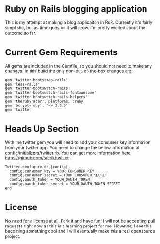 # Ruby on Rails blogging application

This is my attempt at making a blog applicaiton in RoR. Currently
it's fairly simplistic, but as time goes on it will grow.  I'm 
pretty excited about the outcome so far.  

# Current Gem Requirements

All gems are included in the Gemfile, so you should not need to make
any changes. In this build the only non-out-of-the-box changes are:

	gem 'twitter-bootstrap-rails'
	gem 'less-rails'	
	gem 'twitter-bootswatch-rails'
	gem 'twitter-bootswatch-rails-fontawesome'
	gem 'twitter-bootswatch-rails-helpers'
	gem 'therubyracer', platforms: :ruby
	gem 'bcrypt-ruby', '~> 3.0.0'	
	gem 'twitter'

# Heads Up Section

With the twitter gem you will need to add your consumer key information
from your twitter app. You need to change the below information at config/initializers/twitter.rb. You can get more information here 
https://github.com/sferik/twitter .

	Twitter.configure do |config|
	  config.consumer_key = YOUR_CONSUMER_KEY
	  config.consumer_secret = YOUR_CONSUMER_SECRET
	  config.oauth_token = YOUR_OAUTH_TOKEN
	  config.oauth_token_secret = YOUR_OAUTH_TOKEN_SECRET
	end

# License

No need for a license at all.  Fork it and have fun!  I will not be 
accepting pull requests right now as this is a learning project for
me.  However, I see this becoming something cool and I will eventually
make this a real opensource project.


